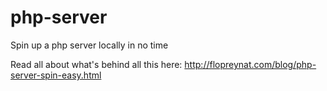 php-server
==========

Spin up a php server locally in no time

Read all about what's behind all this here: 
http://flopreynat.com/blog/php-server-spin-easy.html